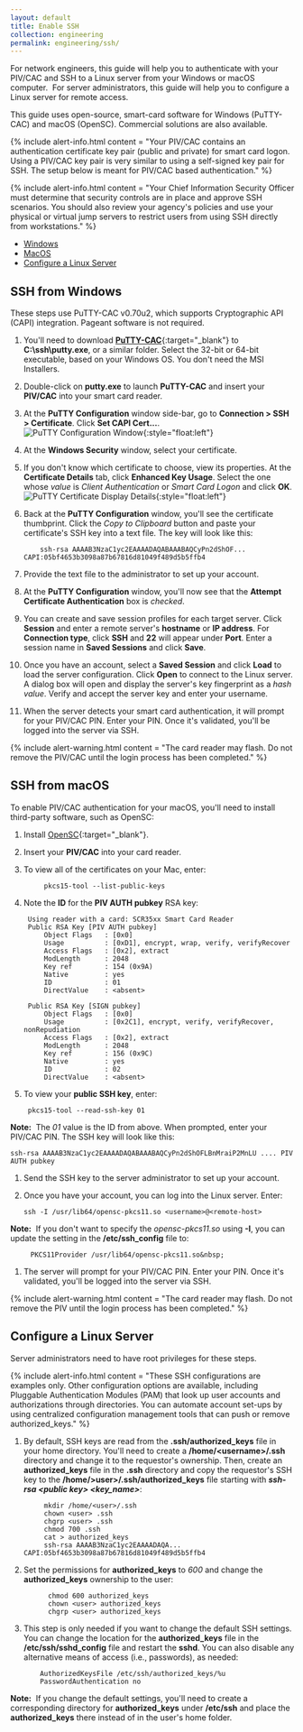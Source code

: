 ```yaml
---
layout: default
title: Enable SSH
collection: engineering
permalink: engineering/ssh/
---
```


For network engineers, this guide will help you to authenticate with your PIV/CAC and SSH to a Linux server from your Windows or macOS computer.&nbsp;&nbsp;For server administrators, this guide will help you to configure a Linux server for remote access.

This guide uses open-source, smart-card software for Windows (PuTTY-CAC) and macOS (OpenSC). Commercial solutions are also available.

{% include alert-info.html content = "Your PIV/CAC contains an authentication certificate key pair (public and private) for smart card logon. Using a PIV/CAC key pair is very similar to using a self-signed key pair for SSH. The setup below is meant for PIV/CAC based authentication." %}

{% include alert-info.html content = "Your Chief Information Security Officer must determine that security controls are in place and approve SSH scenarios. You should also review your agency's policies and use your physical or virtual jump servers to restrict users from using SSH directly from workstations." %} 

- [Windows](#ssh-from-windows) 
- [MacOS](#ssh-from-macos)
- [Configure a Linux Server](#configure-a-linux-server)

## SSH from Windows

These steps use PuTTY-CAC v0.70u2, which supports Cryptographic API (CAPI) integration. Pageant software is not required.

1. You'll need to download [**PuTTY-CAC**](https://www.github.com/NoMoreFood/putty-cac/releases){:target="_blank"} to **C:\ssh\putty.exe**, or a similar folder. Select the 32-bit or 64-bit executable, based on your Windows OS. You don't need the MSI Installers. 
1. Double-click on **putty.exe** to launch **PuTTY-CAC** and insert your **PIV/CAC** into your smart card reader.
1. At the **PuTTY Configuration** window side-bar, go to **Connection &gt; SSH &gt; Certificate**. Click **Set CAPI Cert...**.  
![PuTTY Configuration Window]({{site.baseurl}}/img/ssh-putty-cac-1.png){:style="float:left"}  
1. At the **Windows Security** window, select your certificate.   
1. If you don't know which certificate to choose, view its properties. At the **Certificate Details** tab, click **Enhanced Key Usage**. Select the one whose _value_ is _Client Authentication_ or _Smart Card Logon_ and click **OK**.  
![PuTTY Certificate Display Details]({{site.baseurl}}/img/ssh-putty-cac-2.png){:style="float:left"}  
1. Back at the **PuTTY Configuration** window, you'll see the certificate thumbprint. Click the _Copy to Clipboard_ button and paste your certificate's SSH key into a text file. The key will look like this:

    ```
        ssh-rsa AAAAB3NzaC1yc2EAAAADAQABAAABAQCyPn2dShOF... CAPI:05bf4653b3098a87b67816d81049f489d5b5ffb4
    ```    
1. Provide the text file to the administrator to set up your account. 
1. At the **PuTTY Configuration** window, you'll now see that the **Attempt Certificate Authentication** box is _checked_.
1. You can create and save session profiles for each target server. Click **Session** and enter a remote server's **hostname** or **IP address**. For **Connection type**, click **SSH** and **22** will appear under **Port**. Enter a session name in **Saved Sessions** and click **Save**. 
1. Once you have an account, select a **Saved Session** and click **Load** to load the server configuration. Click **Open** to connect to the Linux server. A dialog box will open and display the server's key fingerprint as a _hash value_. Verify and accept the server key and enter your username.
1. When the server detects your smart card authentication, it will prompt for your PIV/CAC PIN. Enter your PIN. Once it's validated, you'll be logged into the server via SSH.

{% include alert-warning.html content = "The card reader may flash. Do not remove the PIV/CAC until the login process has been completed." %}

## SSH from macOS

To enable PIV/CAC authentication for your macOS, you'll need to install third-party software, such as OpenSC:  

1. Install [OpenSC](https://www.github.com/OpenSC/OpenSC/wiki/Download-latest-OpenSC-stable-release){:target="_blank"}. 
1. Insert your **PIV/CAC** into your card reader.
1. To view all of the certificates on your Mac, enter:  

   ```
	    pkcs15-tool --list-public-keys  
   ```  
1. Note the **ID** for the **PIV AUTH pubkey** RSA key:

   ```
	Using reader with a card: SCR35xx Smart Card Reader
	Public RSA Key [PIV AUTH pubkey]
		Object Flags   : [0x0]
		Usage          : [0xD1], encrypt, wrap, verify, verifyRecover
		Access Flags   : [0x2], extract
		ModLength      : 2048
		Key ref        : 154 (0x9A)
		Native         : yes
		ID             : 01
		DirectValue    : <absent>

	Public RSA Key [SIGN pubkey]
		Object Flags   : [0x0]
		Usage          : [0x2C1], encrypt, verify, verifyRecover, nonRepudiation
		Access Flags   : [0x2], extract
		ModLength      : 2048
		Key ref        : 156 (0x9C)
		Native         : yes
		ID             : 02
		DirectValue    : <absent>
   ```  
1. To view your **public SSH key**, enter: 

   ```
	pkcs15-tool --read-ssh-key 01
   ```  
**Note:**&nbsp;&nbsp;The _01_ value is the ID from above. When prompted, enter your PIV/CAC PIN. The SSH key will look like this:  

   ```
   ssh-rsa AAAAB3NzaC1yc2EAAAADAQABAAABAQCyPn2dShOFLBnMraiP2MnLU .... PIV AUTH pubkey  
   ```    
    
1. Send the SSH key to the server administrator to set up your account.  
1. Once you have your account, you can log into the Linux server. Enter: 

    ```
	ssh -I /usr/lib64/opensc-pkcs11.so <username>@<remote-host>
    ```
**Note:**&nbsp;&nbsp;If you don't want to specify the _opensc-pkcs11.so_ using **-I**, you can update the setting in the **/etc/ssh_config** file to:  

   ```
	    PKCS11Provider /usr/lib64/opensc-pkcs11.so&nbsp;
   ```  

1. The server will prompt for your PIV/CAC PIN. Enter your PIN. Once it's validated, you'll be logged into the server via SSH.

{% include alert-warning.html content = "The card reader may flash. Do not remove the PIV until the login process has been completed." %}

## Configure a Linux Server

Server administrators need to have root privileges for these steps. 

{% include alert-info.html content = "These SSH configurations are examples only. Other configuration options are available, including Pluggable Authentication Modules (PAM) that look up user accounts and authorizations through directories. You can automate account set-ups by using centralized configuration management tools that can push or remove authorized_keys." %}

1. By default, SSH keys are read from the **.ssh/authorized_keys** file in your home directory. You'll need to create a **/home/&lt;username&gt;/.ssh** directory and change it to the requestor's ownership. Then, create an **authorized_keys** file in the **.ssh** directory and copy the requestor's SSH key to the **/home/&gt;user&gt;/.ssh/authorized_keys** file starting with **_ssh-rsa &lt;public key&gt; &lt;key_name&gt;_**:

   ```
	    mkdir /home/<user>/.ssh
	    chown <user> .ssh
	    chgrp <user> .ssh
	    chmod 700 .ssh
	    cat > authorized_keys 
	    ssh-rsa AAAAB3NzaC1yc2EAAAADAQA... CAPI:05bf4653b3098a87b67816d81049f489d5b5ffb4    
   ```
1. Set the permissions for **authorized_keys** to _600_ and change the **authorized_keys** ownership to the user:

   ```
	     chmod 600 authorized_keys
	     chown <user> authorized_keys
	     chgrp <user> authorized_keys
   ``` 
1. This step is only needed if you want to change the default SSH settings. You can change the location for the **authorized_keys** file in the **/etc/ssh/sshd_config** file and restart the **sshd**. You can also disable any alternative means of access (i.e., passwords), as needed:

   ```
	   AuthorizedKeysFile /etc/ssh/authorized_keys/%u  
	   PasswordAuthentication no
   ```
**Note:**&nbsp;&nbsp;If you change the default settings, you'll need to create a corresponding directory for **authorized_keys** under **/etc/ssh** and place the **authorized_keys** there instead of in the user's home folder.
